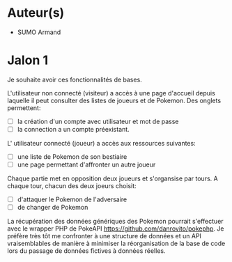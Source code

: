 # Auteur(s)
- SUMO Armand

# Jalon 1
Je souhaite avoir ces fonctionnalités de bases.

L'utilisateur non connecté (visiteur) a accès à une page d'accueil depuis laquelle il peut consulter des listes de joueurs et de Pokemon.
Des onglets permettent:

- [ ] la création d'un compte avec utilisateur et mot de passe
- [ ] la connection a un compte préexistant.

L' utilisateur connecté (joueur) a accès aux ressources suivantes:

- [ ] une liste de Pokemon de son bestiaire
- [ ] une page permettant d'affronter un autre joueur

Chaque partie met en opposition deux joueurs et s'organsise par tours. A chaque tour, chacun des deux joeurs choisit:

- [ ] d'attaquer le Pokemon de l'adversaire
- [ ] de changer de Pokemon 

La récupération des données génériques des Pokemon pourrait s'effectuer avec le wrapper PHP de PokeAPI
https://github.com/danrovito/pokephp.
Je préfère très tôt me confronter à une structure de données et un API vraisemblables de manière à minimiser la réorganisation de la base de code lors du passage de données fictives à données réelles.






